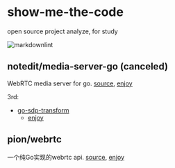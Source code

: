 # show-me-the-code

open source project analyze, for study

![markdownlint](https://github.com/63isOK/show-me-the-code/workflows/markdownlint-lint/badge.svg)

## notedit/media-server-go (canceled)

WebRTC media server for go.
[source](https://github.com/notedit/media-server-go),
[enjoy](/media-server-go/README.md)

3rd:

- [go-sdp-transform](github.com/notedit/go-sdp-transform)
  - [enjoy](/go-sdp-transform/README.md)

## pion/webrtc

一个纯Go实现的webrtc api.
[source](https://github.com/pion/webrtc),
[enjoy](/webrtc/README.md)
